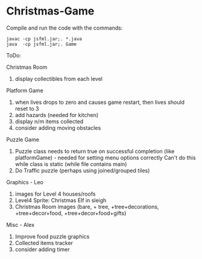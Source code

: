 # Christmas-Game

Compile and run the code with the commands:

	javac -cp jsfml.jar;. *.java
	java  -cp jsfml.jar;. Game

ToDo:

Christmas Room
1. display collectibles from each level

Platform Game
1. when lives drops to zero and causes game restart, then lives should reset to 3
2. add hazards (needed for kitchen)
3. display n/m items collected
4. consider adding moving obstacles

Puzzle Game
1. Puzzle class needs to return true on successful completion (like platformGame) - 
   needed for setting menu options correctly
   Can't do this while class is static (while file contains main)
2. Do Traffic puzzle (perhaps using joined/grouped tiles)

Graphics - Leo
1. images for Level 4 houses/roofs
2. Level4 Sprite: Christmas Elf in sleigh
3. Christmas Room images (bare, + tree, +tree+decorations, +tree+decor+food, +tree+decor+food+gifts)

Misc - Alex
1. Improve food puzzle graphics
2. Collected items tracker
3. consider adding timer
